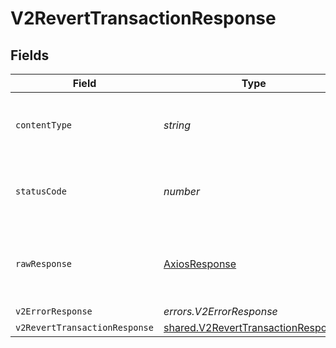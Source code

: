 # V2RevertTransactionResponse


## Fields

| Field                                                                                           | Type                                                                                            | Required                                                                                        | Description                                                                                     |
| ----------------------------------------------------------------------------------------------- | ----------------------------------------------------------------------------------------------- | ----------------------------------------------------------------------------------------------- | ----------------------------------------------------------------------------------------------- |
| `contentType`                                                                                   | *string*                                                                                        | :heavy_check_mark:                                                                              | HTTP response content type for this operation                                                   |
| `statusCode`                                                                                    | *number*                                                                                        | :heavy_check_mark:                                                                              | HTTP response status code for this operation                                                    |
| `rawResponse`                                                                                   | [AxiosResponse](https://axios-http.com/docs/res_schema)                                         | :heavy_check_mark:                                                                              | Raw HTTP response; suitable for custom response parsing                                         |
| `v2ErrorResponse`                                                                               | *errors.V2ErrorResponse*                                                                        | :heavy_minus_sign:                                                                              | Error                                                                                           |
| `v2RevertTransactionResponse`                                                                   | [shared.V2RevertTransactionResponse](../../../sdk/models/shared/v2reverttransactionresponse.md) | :heavy_minus_sign:                                                                              | OK                                                                                              |